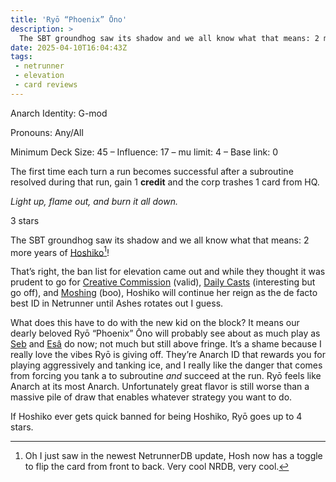 ```yaml
---
title: 'Ryō “Phoenix” Ōno'
description: >
  The SBT groundhog saw its shadow and we all know what that means: 2 more years of Hoshiko!
date: 2025-04-10T16:04:43Z
tags:
 - netrunner
 - elevation
 - card reviews
---
```


<card-frame name="ryo-ono" side="corp" stars="3" src="https://cdn.ewie.online/nsg-ryo-phoenix-ono.jpeg">

<div class="visually-hidden" id="card-name-ryo-ono">

Anarch Identity: G-mod

Pronouns: Any/All

Minimum Deck Size: 45 – Influence: 17 – mu limit: 4 – Base link: 0 

The first time each turn a run becomes successful after a subroutine resolved during that run, gain 1 **credit** and the corp trashes 1 card from HQ.

_Light up, flame out, and burn it all down._

3 stars

</div>

</card-frame>

<script type="module" src="/js/card-frame.js"></script>

The SBT groundhog saw its shadow and we all know what that means: 2 more years of [Hoshiko](https://netrunnerdb.com/en/card/26066)[^1]!

That’s right, the ban list for elevation came out and while they thought it was prudent to go for [Creative Commission](https://netrunnerdb.com/en/card/30020) (valid), [Daily Casts](https://netrunnerdb.com/en/card/26094) (interesting but go off), and [Moshing](https://netrunnerdb.com/en/card/26067) (boo), Hoshiko will continue her reign as the de facto best ID in Netrunner until Ashes rotates out I guess.

What does this have to do with the new kid on the block? It means our dearly beloved Ryō “Phoenix” Ōno will probably see about as much play as [Seb](https://netrunnerdb.com/en/card/34066) and [Esâ](https://netrunnerdb.com/en/card/33001) do now; not much but still above fringe. It’s a shame because I really love the vibes Ryō is giving off. They’re Anarch ID that rewards you for playing aggressively and tanking ice, and I really like the danger that comes from forcing you tank a to subroutine *and* succeed at the run. Ryō feels like Anarch at its most Anarch. Unfortunately great flavor is still worse than a massive pile of draw that enables whatever strategy you want to do.

If Hoshiko ever gets quick banned for being Hoshiko, Ryō goes up to 4 stars.

[^1]: Oh I just saw in the newest NetrunnerDB update, Hosh now has a toggle to flip the card from front to back. Very cool NRDB, very cool.
